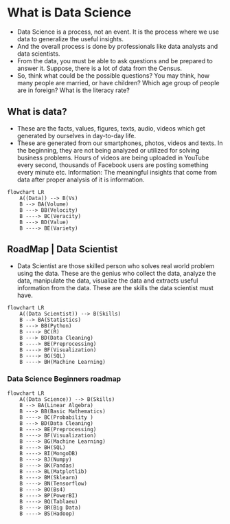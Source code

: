 # What is Data Science

- Data Science is a process, not an event. It is the process where we use data to generalize the useful insights. 
- And the overall process is done by professionals like data analysts and data scientists.
- From the data, you must be able to ask questions and be prepared to answer it. Suppose, there is a lot of data from the Census.
- So, think what could be the possible questions? You may think, how many people are married, or have children? Which age group of people are in foreign? What is the literacy rate?

## What is data?
- These are the facts, values, figures, texts, audio, videos which get generated by ourselves in day-to-day life. 
- These are generated from our smartphones, photos, videos and texts. In the beginning, they are not being analyzed or utilized for solving business problems.
Hours of videos are being uploaded in YouTube every second, thousands of Facebook users are posting something every minute etc.
Information: The meaningful insights that come from data after proper analysis of it is information.

```mermaid
flowchart LR
    A((Data)) --> B(Vs)
    B --> BA(Volume)
    B ---> BB(Velocity)
    B ----> BC(Veracity)
    B ---> BD(Value)
    B ----> BE(Variety)
```

## RoadMap | Data Scientist

- Data Scientist are those skilled person who solves real world problem using the data. These are the genius who collect the data, analyze the data, manipulate the data, visualize the data and extracts useful information from the data. These are the skills the data scientist must have.


```mermaid
flowchart LR
    A((Data Scientist)) --> B(Skills)
    B --> BA(Statistics)
    B ---> BB(Python)
    B ----> BC(R)
    B ---> BD(Data Cleaning)
    B ----> BE(Preprocessing)
    B ----> BF(Visualization)
    B ----> BG(SQL)
    B ----> BH(Machine Learning)
```

### Data Science Beginners roadmap


```mermaid
flowchart LR
    A((Data Science)) --> B(Skills)
    B --> BA(Linear Algebra)
    B ---> BB(Basic Mathematics)
    B ----> BC(Probability )
    B ---> BD(Data Cleaning)
    B ----> BE(Preprocessing)
    B ----> BF(Visualization)
    B ----> BG(Machine Learning)
    B ----> BH(SQL)
    B ----> BI(MongoDB)
    B ----> BJ(Numpy)
    B ----> BK(Pandas)
    B ----> BL(Matplotlib)
    B ----> BM(Sklearn)
    B ----> BN(Tensorflow)
    B ----> BO(Bs4)
    B ----> BP(PowerBI)
    B ----> BQ(Tablaeu)
    B ----> BR(Big Data)
    B ----> BS(Hadoop)
```
